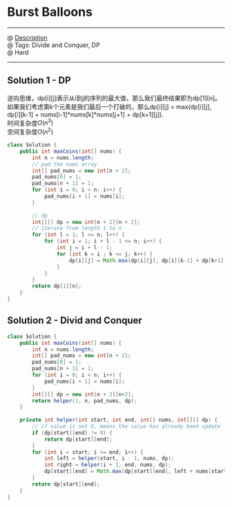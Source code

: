 # Burst Balloons
------------------
@ [Description](https://leetcode.com/problems/burst-balloons/)  
@ Tags: Divide and Conquer, DP   
@ Hard

------------------
## Solution 1 - DP
逆向思维，dp[i][j]表示从i到j的序列的最大值，那么我们最终结果即为dp[1][n]。如果我们考虑第k个元素是我们最后一个打破的，那么dp[i][j] = max(dp[i][j], dp[i][k-1] + nums[i-1]*nums[k]*nums[j+1] + dp[k+1][j]).  
时间复杂度$O(n^3)$  
空间复杂度$O(n^2)$  
```java
class Solution {
    public int maxCoins(int[] nums) {
        int n = nums.length;
        // pad the nums array
        int[] pad_nums = new int[n + 2];
        pad_nums[0] = 1;
        pad_nums[n + 1] = 1;
        for (int i = 0; i < n; i++) {
            pad_nums[i + 1] = nums[i];
        }
        
        // dp
        int[][] dp = new int[n + 2][n + 2];
        // iterate from length 1 to n
        for (int l = 1; l <= n; l++) {
            for (int i = 1; i + l - 1 <= n; i++) {
                int j = i + l - 1;
                for (int k = i ; k <= j; k++) {
                    dp[i][j] = Math.max(dp[i][j], dp[i][k-1] + dp[k+1][j] + pad_nums[i-1] * pad_nums[k] * pad_nums[j+1]);
                }
            }
        }
        return dp[1][n];
    }
}
```

## Solution 2 - Divid and Conquer
```java
class Solution {
    public int maxCoins(int[] nums) {
        int n = nums.length;
        int[] pad_nums = new int[n + 2];
        pad_nums[0] = 1;
        pad_nums[n + 1] = 1;
        for (int i = 0; i < n; i++) {
            pad_nums[i + 1] = nums[i];
        }
        int[][] dp = new int[n + 2][n+2];
        return helper(1, n, pad_nums, dp);   
    }
    
    private int helper(int start, int end, int[] nums, int[][] dp) {
        // if value is not 0, means the value has already been update
        if (dp[start][end] != 0) {
            return dp[start][end];
        }
        for (int i = start; i <= end; i++) {
            int left = helper(start, i - 1, nums, dp);
            int right = helper(i + 1, end, nums, dp);
            dp[start][end] = Math.max(dp[start][end], left + nums[start - 1] * nums[i] * nums[end + 1] + right);
        }
        return dp[start][end];
    }
}
```
